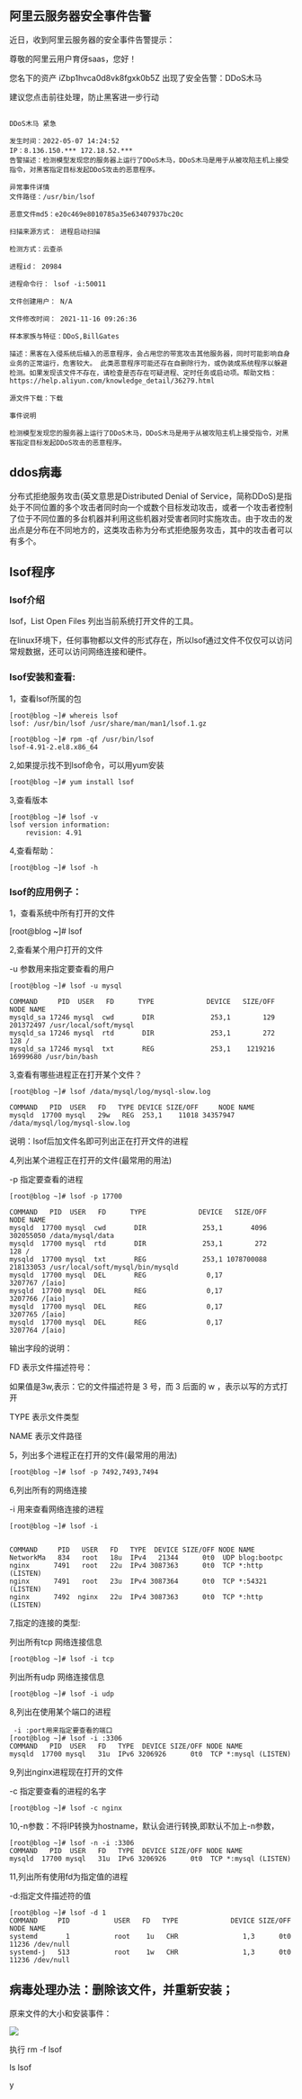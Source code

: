 

## 阿里云服务器安全事件告警

近日，收到阿里云服务器的安全事件告警提示：


尊敬的阿里云用户育伢saas，您好！

您名下的资产 iZbp1hvca0d8vk8fgxk0b5Z 出现了安全告警：DDoS木马

建议您点击前往处理，防止黑客进一步行动

```

DDoS木马 紧急

发生时间：2022-05-07 14:24:52
IP：8.136.150.*** 172.18.52.***
告警描述：检测模型发现您的服务器上运行了DDoS木马，DDoS木马是用于从被攻陷主机上接受指令，对黑客指定目标发起DDoS攻击的恶意程序。

异常事件详情
文件路径：/usr/bin/lsof

恶意文件md5：e20c469e8010785a35e63407937bc20c

扫描来源方式： 进程启动扫描

检测方式：云查杀

进程id： 20984

进程命令行： lsof -i:50011

文件创建用户： N/A

文件修改时间： 2021-11-16 09:26:36

样本家族与特征：DDoS,BillGates

描述：黑客在入侵系统后植入的恶意程序，会占用您的带宽攻击其他服务器，同时可能影响自身业务的正常运行，危害较大。 此类恶意程序可能还存在自删除行为，或伪装成系统程序以躲避检测。如果发现该文件不存在，请检查是否存在可疑进程、定时任务或启动项。帮助文档：https://help.aliyun.com/knowledge_detail/36279.html

源文件下载：下载

事件说明

检测模型发现您的服务器上运行了DDoS木马，DDoS木马是用于从被攻陷主机上接受指令，对黑客指定目标发起DDoS攻击的恶意程序。

```

## ddos病毒

分布式拒绝服务攻击(英文意思是Distributed Denial of Service，简称DDoS)是指处于不同位置的多个攻击者同时向一个或数个目标发动攻击，或者一个攻击者控制了位于不同位置的多台机器并利用这些机器对受害者同时实施攻击。由于攻击的发出点是分布在不同地方的，这类攻击称为分布式拒绝服务攻击，其中的攻击者可以有多个。



## lsof程序

### lsof介绍

lsof，List Open Files 列出当前系统打开文件的工具。

在linux环境下，任何事物都以文件的形式存在，所以lsof通过文件不仅仅可以访问常规数据，还可以访问网络连接和硬件。

### lsof安装和查看:

1，查看lsof所属的包

```
[root@blog ~]# whereis lsof
lsof: /usr/bin/lsof /usr/share/man/man1/lsof.1.gz

[root@blog ~]# rpm -qf /usr/bin/lsof
lsof-4.91-2.el8.x86_64

 ```

2,如果提示找不到lsof命令，可以用yum安装

```
[root@blog ~]# yum install lsof

``` 

3,查看版本

```
[root@blog ~]# lsof -v
lsof version information:
    revision: 4.91
```
 

4,查看帮助：

```
[root@blog ~]# lsof -h 

``` 

### lsof的应用例子：

1，查看系统中所有打开的文件

[root@blog ~]# lsof
 

2,查看某个用户打开的文件

 -u 参数用来指定要查看的用户

```
[root@blog ~]# lsof -u mysql

COMMAND     PID  USER   FD      TYPE             DEVICE   SIZE/OFF      NODE NAME
mysqld_sa 17246 mysql  cwd       DIR              253,1        129 201372497 /usr/local/soft/mysql
mysqld_sa 17246 mysql  rtd       DIR              253,1        272       128 /
mysqld_sa 17246 mysql  txt       REG              253,1    1219216  16999680 /usr/bin/bash 

```
 

3,查看有哪些进程正在打开某个文件？

```
[root@blog ~]# lsof /data/mysql/log/mysql-slow.log

COMMAND   PID  USER   FD   TYPE DEVICE SIZE/OFF     NODE NAME
mysqld  17700 mysql   29w   REG  253,1    11018 34357947 /data/mysql/log/mysql-slow.log
```

说明：lsof后加文件名即可列出正在打开文件的进程

 

4,列出某个进程正在打开的文件(最常用的用法)

 -p 指定要查看的进程

```
[root@blog ~]# lsof -p 17700

COMMAND   PID  USER   FD      TYPE             DEVICE   SIZE/OFF      NODE NAME
mysqld  17700 mysql  cwd       DIR              253,1       4096 302055050 /data/mysql/data
mysqld  17700 mysql  rtd       DIR              253,1        272       128 /
mysqld  17700 mysql  txt       REG              253,1 1078700088 218133053 /usr/local/soft/mysql/bin/mysqld
mysqld  17700 mysql  DEL       REG               0,17              3207767 /[aio]
mysqld  17700 mysql  DEL       REG               0,17              3207766 /[aio]
mysqld  17700 mysql  DEL       REG               0,17              3207765 /[aio]
mysqld  17700 mysql  DEL       REG               0,17              3207764 /[aio] 
```

 

输出字段的说明：

FD 表示文件描述符号：

如果值是3w,表示：它的文件描述符是 3 号，而 3 后面的 w ，表示以写的方式打开

TYPE 表示文件类型

NAME 表示文件路径

 

5，列出多个进程正在打开的文件(最常用的用法)

```
[root@blog ~]# lsof -p 7492,7493,7494 
``` 

6,列出所有的网络连接

 -i 用来查看网络连接的进程

```
[root@blog ~]# lsof -i


COMMAND     PID   USER   FD   TYPE  DEVICE SIZE/OFF NODE NAME
NetworkMa   834   root   18u  IPv4   21344      0t0  UDP blog:bootpc
nginx      7491   root   22u  IPv4 3087363      0t0  TCP *:http (LISTEN)
nginx      7491   root   23u  IPv4 3087364      0t0  TCP *:54321 (LISTEN)
nginx      7492  nginx   22u  IPv4 3087363      0t0  TCP *:http (LISTEN) 

```
 

7,指定的连接的类型:

列出所有tcp 网络连接信息

```
[root@blog ~]# lsof -i tcp
``` 

列出所有udp 网络连接信息

```
[root@blog ~]# lsof -i udp
``` 

8,列出在使用某个端口的进程

```
 -i :port用来指定要查看的端口
[root@blog ~]# lsof -i :3306
COMMAND   PID  USER   FD   TYPE  DEVICE SIZE/OFF NODE NAME
mysqld  17700 mysql   31u  IPv6 3206926      0t0  TCP *:mysql (LISTEN)
```

9,列出nginx进程现在打开的文件

  -c 指定要查看的进程的名字
```
[root@blog ~]# lsof -c nginx

``` 

10,-n参数：不将IP转换为hostname，默认会进行转换,即默认不加上-n参数，

```
[root@blog ~]# lsof -n -i :3306
COMMAND   PID  USER   FD   TYPE  DEVICE SIZE/OFF NODE NAME
mysqld  17700 mysql   31u  IPv6 3206926      0t0  TCP *:mysql (LISTEN)
``` 

11,列出所有使用fd为指定值的进程

  -d:指定文件描述符的值

```
[root@blog ~]# lsof -d 1 
COMMAND     PID           USER   FD   TYPE             DEVICE SIZE/OFF     NODE NAME
systemd       1           root    1u   CHR                1,3      0t0    11236 /dev/null
systemd-j   513           root    1w   CHR                1,3      0t0    11236 /dev/null
```

## 病毒处理办法：删除该文件，并重新安装；

原来文件的大小和安装事件：

![](./assets/lsof_ddos.png)

执行  rm -f lsof

ls lsof

y

 